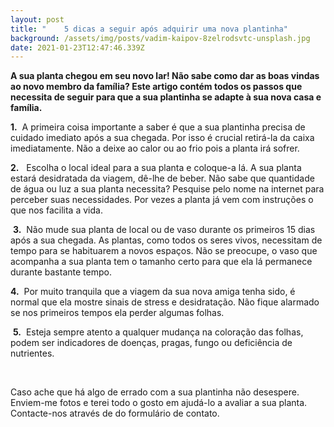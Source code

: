 ```yaml
---
layout: post
title: "    5 dicas a seguir após adquirir uma nova plantinha"
background: /assets/img/posts/vadim-kaipov-8zelrodsvtc-unsplash.jpg
date: 2021-01-23T12:47:46.339Z
---
```



**A sua planta chegou em seu novo lar! Não sabe como dar as boas vindas ao novo membro da família? Este artigo contém todos os passos que necessita de seguir para que a sua plantinha se adapte à sua nova casa e família.**



**1.**   A primeira coisa importante a saber é que a sua plantinha precisa de cuidado imediato após a sua chegada. Por isso é crucial retirá-la da caixa imediatamente. Não a deixe ao calor ou ao frio pois a planta irá sofrer.

**2.**   Escolha o local ideal para a sua planta e coloque-a lá. A sua planta estará desidratada da viagem, dê-lhe de beber. Não sabe que quantidade de água ou luz a sua planta necessita? Pesquise pelo nome na internet para perceber suas necessidades. Por vezes a planta já vem com instruções o que nos facilita a vida.

 **3.**  Não mude sua planta de local ou de vaso durante os primeiros 15 dias após a sua chegada. As plantas, como todos os seres vivos, necessitam de tempo para se habituarem a novos espaços. Não se preocupe, o vaso que acompanha a sua planta tem o tamanho certo para que ela lá permanece durante bastante tempo.

**4.**  Por muito tranquila que a viagem da sua nova amiga tenha sido, é normal que ela mostre sinais de stress e desidratação. Não fique alarmado se nos primeiros tempos ela perder algumas folhas.

 **5.**  Esteja sempre atento a qualquer mudança na coloração das folhas, podem ser indicadores de doenças, pragas, fungo ou deficiência de nutrientes.

 

Caso ache que há algo de errado com a sua plantinha não desespere. Enviem-me fotos e terei todo o gosto em ajudá-lo a avaliar a sua planta. Contacte-nos através de do formulário de contato.